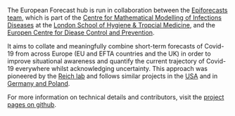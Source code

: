 The European Forecast hub is run in collaboration between the [Epiforecasts team](http://epiforecasts.io/covid), which is part of the [Centre for Mathematical Modelling of Infections Diseases](http://cmmid.github.io/topics/covid19) at the [London School of Hygiene & Tropcial Medicine](http://www.lshtm.ac.uk), and the [Europen Centre for Diease Control and Prevention](http://ecdc.europa.eu).

It aims to collate and meaningfully combine short-term forecasts of Covid-19 from across Europe (EU and EFTA countries and the UK) in order to improve situational awareness and quantify the current trajectory of Covid-19 everywhere whilst acknowledging uncertainty. This approach was pioneered by the [Reich lab](https://reichlab.io/) and follows similar projects in the [USA](https://covid19forecasthub.org/) and in [Germany and Poland](https://kitmetricslab.github.io/forecasthub/forecast).

For more information on technical details and contributors, visit the [project pages on github](https://github.com/epiforecasts/covid19-forecast-hub-europe).
